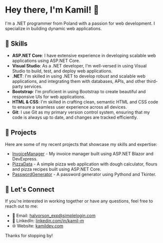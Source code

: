 # Hey there, I'm Kamil! 👋

I'm a .NET programmer from Poland with a passion for web development. I specialize in building dynamic web applications.
## 💼 Skills

- **ASP.NET Core**: I have extensive experience in developing scalable web applications using ASP.NET Core.
- **Visual Studio**: As a .NET developer, I'm well-versed in using Visual Studio to build, test, and deploy web applications.
- **.NET**: I'm skilled in using .NET to develop robust and scalable web applications, and integrating them with databases, APIs, and other third-party services.
- **Bootstrap**: I'm proficient in using Bootstrap to create beautiful and responsive UIs for web applications.
- **HTML & CSS**: I'm skilled in crafting clean, semantic HTML and CSS code to ensure a seamless user experience across all devices.
- **Git**: I use Git as my primary version control system, ensuring that my code is always up to date, and changes are tracked efficiently.

## 🌟 Projects

Here are some of my recent projects that showcase my skills and expertise:

- [InvoiceManager](https://github.com/kamilo432/InvoiceManager) - My invoice manager built using ASP.NET Blazor and DevExpress.
- [PizzaData](https://github.com/kamilo432/PizzaData) - A simple pizza web application with dough calculator, flours and pizza recipes built using ASP.NET Core.
- [PasswordGenerator](https://github.com/kamilo432/Password-Generator) - A password generator using Pythond and Tkinter.

## 📩 Let's Connect

If you're interested in working together or have any questions, feel free to reach out to me:

- 📧 Email: [halvorson_exp@simplelogin.com](mailto:halvorson_exp@simplelogin.com)
- 💼 LinkedIn: [linkedin.com/in/kamil-m](https://www.linkedin.com/in/kamil-m)
- 🌐 Website: [kamildev.com](https://github.com/kamilo432)

Thanks for stopping by!
